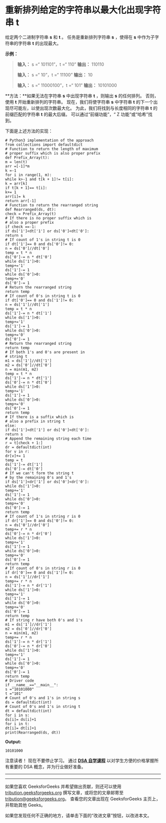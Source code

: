 # 重新排列给定的字符串以最大化出现字符串 t

给定两个二进制字符串 **s** 和 **t** 。 任务是重新排列字符串 **s** ，使得在 **s** 中作为子字符串的字符串 **t** 的出现最大。

**示例：**

> **输入：** s =“ 101101”，t =“ 110”
> **输出：** 110110
> 
> **输入：** s =“ 10”，t =“ 11100”
> **输出：** 10
> 
> **输入：** s =“ 11000100”，t =“ 101”
> **输出：** 10101000

**方法：**如果无法在字符串 **s** 中出现字符串 **t** ，则输出 **s** 的任何排列。 否则，使用 **t** 开始重新排列的字符串。 现在，我们将使字符串 **s** 中字符串 **t** 的下一个出现尽可能左，以使出现次数最大化。 为此，我们将找到与长度相同的字符串 **t**
的前缀匹配的字符串 **t** 的最大后缀。 可以通过“前缀功能”，“ Z 功能”或“哈希”找到。

下面是上述方法的实现：

```
# Python3 implementation of the approach
from collections import defaultdict
# Function to return the length of maximum
# proper suffix which is also proper prefix
def Prefix_Array(t):
m = len(t)
arr =[-1]*m
k =-1
for i in range(1, m):
while k>-1 and t[k + 1]!= t[i]:
k = arr[k]
if t[k + 1]== t[i]:
k+= 1
arr[i]= k
return arr[-1]
# Function to return the rearranged string
def Rearranged(ds, dt):
check = Prefix_Array(t)
# If there is no proper suffix which is
# also a proper prefix
if check ==-1:
if ds['1']<dt['1'] or ds['0']<dt['0']:
return s
# If count of 1's in string t is 0
if dt['1']== 0 and ds['0']!= 0:
n = ds['0']//dt['0']
temp = t * n
ds['0']-= n * dt['0']
while ds['1']>0:
temp+='1'
ds['1']-= 1
while ds['0']>0:
temp+='0'
ds['0']-= 1
# Return the rearranged string
return temp
# If count of 0's in string t is 0
if dt['0']== 0 and ds['1']!= 0:
n = ds['1']//dt['1']
temp = t * n
ds['1']-= n * dt['1']
while ds['1']>0:
temp+='1'
ds['1']-= 1
while ds['0']>0:
temp+='0'
ds['0']-= 1
# Return the rearranged string
return temp
# If both 1's and 0's are present in
# string t
m1 = ds['1']//dt['1']
m2 = ds['0']//dt['0']
n = min(m1, m2)
temp = t * n
ds['1']-= n * dt['1']
ds['0']-= n * dt['0']
while ds['1']>0:
temp+='1'
ds['1']-= 1
while ds['0']>0:
temp+='0'
ds['0']-= 1
return temp
# If there is a suffix which is
# also a prefix in string t
else:
if ds['1']<dt['1'] or ds['0']<dt['0']:
return s
# Append the remaining string each time
r = t[check + 1:]
dr = defaultdict(int)
for v in r:
dr[v]+= 1
temp = t
ds['1']-= dt['1']
ds['0']-= dt['0']
# If we can't form the string t
# by the remaining 0's and 1's
if ds['1']<dr['1'] or ds['0']<dr['0']:
while ds['1']>0:
temp+='1'
ds['1']-= 1
while ds['0']>0:
temp+='0'
ds['0']-= 1
return temp
# If count of 1's in string r is 0
if dr['1']== 0 and ds['0']!= 0:
n = ds['0']//dr['0']
temp+= r * n
ds['0']-= n * dr['0']
while ds['1']>0:
temp+='1'
ds['1']-= 1
while ds['0']>0:
temp+='0'
ds['0']-= 1
return temp
# If count of 0's in string r is 0
if dr['0']== 0 and ds['1']!= 0:
n = ds['1']//dr['1']
temp+= r * n
ds['1']-= n * dr['1']
while ds['1']>0:
temp+='1'
ds['1']-= 1
while ds['0']>0:
temp+='0'
ds['0']-= 1
return temp
# If string r have both 0's and 1's
m1 = ds['1']//dr['1']
m2 = ds['0']//dr['0']
n = min(m1, m2)
temp+= r * n
ds['1']-= n * dr['1']
ds['0']-= n * dr['0']
while ds['1']>0:
temp+='1'
ds['1']-= 1
while ds['0']>0:
temp+='0'
ds['0']-= 1
return temp
# Driver code
if __name__=="__main__":
s ="10101000"
t ="101"
# Count of 0's and 1's in string s
ds = defaultdict(int)
# Count of 0's and 1's in string t
dt = defaultdict(int)
for i in s:
ds[i]= ds[i]+1
for i in t:
dt[i]= dt[i]+1
print(Rearranged(ds, dt))
```

**Output:**

```
10101000

```

注意读者！ 现在不要停止学习。 通过 [**DSA 自学课程**](https://practice.geeksforgeeks.org/courses/dsa-self-paced?utm_source=geeksforgeeks&utm_medium=article&utm_campaign=gfg_article_dsa_content_bottom) 以对学生方便的价格掌握所有重要的 DSA 概念，并为行业做好准备。

* * *

* * *

如果您喜欢 GeeksforGeeks 并希望做出贡献，则还可以使用 [tribution.geeksforgeeks.org](https://contribute.geeksforgeeks.org/) 撰写文章，或将您的文章邮寄至 tribution@geeksforgeeks.org。 查看您的文章出现在 GeeksforGeeks 主页上，并帮助其他 Geeks。

如果您发现任何不正确的地方，请单击下面的“改进文章”按钮，以改进本文。